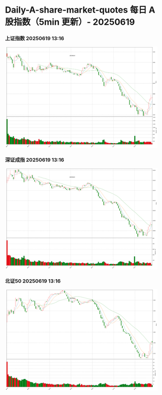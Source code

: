 
# Daily-A-share-market-quotes 每日 A 股指数（5min 更新）- 20250619

### 上证指数 20250619 13:16
![](./fig/2025/6/20250619-sh000001.png)

### 深证成指 20250619 13:16
![](./fig/2025/6/20250619-sz399001.png)

### 北证50 20250619 13:16
![](./fig/2025/6/20250619-bj899050.png)
